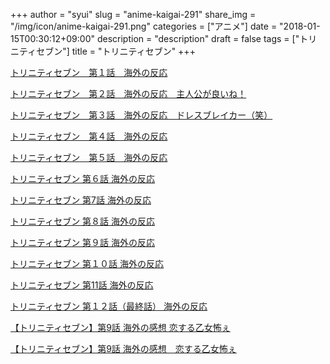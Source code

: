 +++
author = "syui"
slug = "anime-kaigai-291"
share_img = "/img/icon/anime-kaigai-291.png"
categories = ["アニメ"]
date = "2018-01-15T00:30:12+09:00"
description = "description"
draft = false
tags = ["トリニティセブン"]
title = "トリニティセブン"
+++



<a href="http://blog.livedoor.jp/monkuso0927/archives/1011038568.html" rel="nofollow" target="_blank" title="トリニティセブン　第１話　海外の反応">トリニティセブン　第１話　海外の反応</a>

<a href="http://blog.livedoor.jp/monkuso0927/archives/1011498034.html" rel="nofollow" target="_blank" title="トリニティセブン　第２話　海外の反応　主人公が良いね！">トリニティセブン　第２話　海外の反応　主人公が良いね！</a>

<a href="http://blog.livedoor.jp/monkuso0927/archives/1012193911.html" rel="nofollow" target="_blank" title="トリニティセブン　第３話　海外の反応　ドレスブレイカー（笑）">トリニティセブン　第３話　海外の反応　ドレスブレイカー（笑）</a>

<a href="http://blog.livedoor.jp/monkuso0927/archives/1012681344.html" rel="nofollow" target="_blank" title="トリニティセブン　第４話　海外の反応">トリニティセブン　第４話　海外の反応</a>

<a href="http://blog.livedoor.jp/monkuso0927/archives/1013056101.html" rel="nofollow" target="_blank" title="トリニティセブン　第５話　海外の反応">トリニティセブン　第５話　海外の反応</a>

<a href="http://blog.livedoor.jp/monkuso0927/archives/1013640798.html" rel="nofollow" target="_blank" title="トリニティセブン 第６話 海外の反応">トリニティセブン 第６話 海外の反応</a>

<a href="http://blog.livedoor.jp/monkuso0927/archives/1014030506.html" rel="nofollow" target="_blank" title="トリニティセブン 第7話 海外の反応">トリニティセブン 第7話 海外の反応</a>

<a href="http://blog.livedoor.jp/monkuso0927/archives/1014537332.html" rel="nofollow" target="_blank" title="トリニティセブン 第８話 海外の反応">トリニティセブン 第８話 海外の反応</a>

<a href="http://blog.livedoor.jp/monkuso0927/archives/1014959136.html" rel="nofollow" target="_blank" title="トリニティセブン 第９話 海外の反応">トリニティセブン 第９話 海外の反応</a>

<a href="http://blog.livedoor.jp/monkuso0927/archives/1015331863.html" rel="nofollow" target="_blank" title="トリニティセブン 第１０話 海外の反応">トリニティセブン 第１０話 海外の反応</a>

<a href="http://blog.livedoor.jp/monkuso0927/archives/1015930446.html" rel="nofollow" target="_blank" title="トリニティセブン 第11話 海外の反応">トリニティセブン 第11話 海外の反応</a>

<a href="http://blog.livedoor.jp/monkuso0927/archives/1016399780.html" rel="nofollow" target="_blank" title="トリニティセブン 第１２話（最終話） 海外の反応">トリニティセブン 第１２話（最終話） 海外の反応</a>

<a href="http://heidi.blog.jp/archives/18191501.html" rel="nofollow" target="_blank" title="【トリニティセブン】第9話 海外の感想 恋する乙女怖ぇ">【トリニティセブン】第9話 海外の感想 恋する乙女怖ぇ</a>

<a href="http://heidi.blog.jp/archives/18191501.html" rel="nofollow" target="_blank" title="【トリニティセブン】第9話 海外の感想　恋する乙女怖ぇ">【トリニティセブン】第9話 海外の感想　恋する乙女怖ぇ</a>
